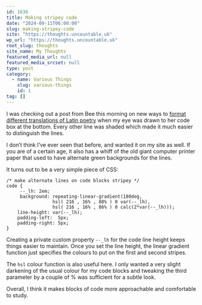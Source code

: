 ```yaml
---
id: 1636
title: Making stripey code
date: "2024-09-11T06:00:00"
slug: making-stripey-code
site: "https://thoughts.uncountable.uk"
wp_url: "https://thoughts.uncountable.uk"
root_slug: thoughts
site_name: My Thoughts
featured_media_url: null
featured_media_srcset: null
type: post
category:
  - name: Various Things
    slug: various-things
    id: 1
tag: []
---
```



<p>I was checking out a post from Bee this morning on new ways to <a href="https://splendide-mendax.com/posts/2024-09-07_translation_styles">format different translations of Latin poetry</a> when my eye was drawn to her code box at the bottom.  Every other line was shaded which made it much easier to distinguish the lines.</p>



<p>I don&#8217;t think I&#8217;ve ever seen that before, and wanted it on my site as well.  If you are of a certain age, it also has a whiff of the old giant computer printer paper that used to have alternate green backgrounds for the lines.</p>



<p> It turns out to be a very simple piece of CSS:</p>



<pre class="wp-block-code has-small-font-size" style="border-radius:0px;padding-top:0;padding-right:0;padding-bottom:0;padding-left:0"><code>/* make alternate lines on code blocks stripey */
code {
     --_lh: 2em;
     background: repeating-linear-gradient(180deg, 
                 hsl( 216 , 16% , 88% ) 0 var(--_lh), 
                 hsl( 216 , 16% , 86% ) 0 calc(2*var(--_lh)));
    line-height: var(--_lh);
    padding-left:  5px;
    padding-right: 5px;
}</code></pre>



<p>Creating a private custom property <code>--_lh</code> for the code line height keeps things easier to maintain.  Once you set the line height, the linear gradient function just specifies the colours to put on the first and second stripes.</p>



<p>The <code>hsl</code> colour function is also useful here.  I only wanted a very slight darkening of the usual colour for my code blocks and tweaking the third parameter by a couple of % was sufficient for a subtle look.</p>



<p>Overall, I think it makes blocks of code more approachable and comfortable to study. </p>



<p></p>
